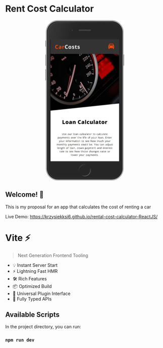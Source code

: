 # Rent Cost Calculator

<p align="center">
  <a href="https://krzysiekksi6.github.io/rental-cost-calculator-ReactJS/" target="_blank" rel="noopener noreferrer">
    <img width="250" src="./design/mobile.jpg" alt="Mobile view of this app">
  </a>
</p>

## Welcome! 👋

This is my proposal for an app that calculates the cost of renting a car

Live Demo: https://krzysiekksi6.github.io/rental-cost-calculator-ReactJS/

# Vite ⚡

> Next Generation Frontend Tooling

- 💡 Instant Server Start
- ⚡️ Lightning Fast HMR
- 🛠️ Rich Features
- 📦 Optimized Build
- 🔩 Universal Plugin Interface
- 🔑 Fully Typed APIs

## Available Scripts

In the project directory, you can run:

### `npm run dev`

